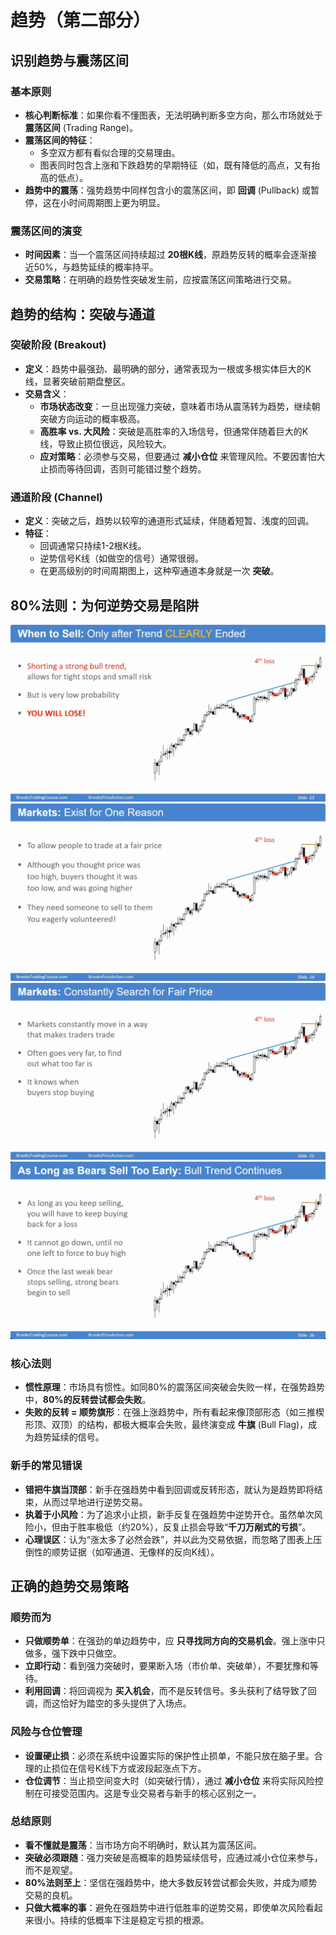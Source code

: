 # 趋势（第二部分）

## 识别趋势与震荡区间

### 基本原则
-   **核心判断标准**：如果你看不懂图表，无法明确判断多空方向，那么市场就处于 **震荡区间** (Trading Range)。
-   **震荡区间的特征**：
    -   多空双方都有看似合理的交易理由。
    -   图表同时包含上涨和下跌趋势的早期特征（如，既有降低的高点，又有抬高的低点）。
-   **趋势中的震荡**：强势趋势中同样包含小的震荡区间，即 **回调** (Pullback) 或暂停，这在小时间周期图上更为明显。

### 震荡区间的演变
-   **时间因素**：当一个震荡区间持续超过 **20根K线**，原趋势反转的概率会逐渐接近50%，与趋势延续的概率持平。
-   **交易策略**：在明确的趋势性突破发生前，应按震荡区间策略进行交易。

## 趋势的结构：突破与通道

### 突破阶段 (Breakout)
-   **定义**：趋势中最强劲、最明确的部分，通常表现为一根或多根实体巨大的K线，显著突破前期盘整区。
-   **交易含义**：
    -   **市场状态改变**：一旦出现强力突破，意味着市场从震荡转为趋势，继续朝突破方向运动的概率极高。
    -   **高胜率 vs. 大风险**：突破是高胜率的入场信号，但通常伴随着巨大的K线，导致止损位很远，风险较大。
    -   **应对策略**：必须参与交易，但要通过 **减小仓位** 来管理风险。不要因害怕大止损而等待回调，否则可能错过整个趋势。

### 通道阶段 (Channel)
-   **定义**：突破之后，趋势以较窄的通道形式延续，伴随着短暂、浅度的回调。
-   **特征**：
    -   回调通常只持续1-2根K线。
    -   逆势信号K线（如做空的信号）通常很弱。
    -   在更高级别的时间周期图上，这种窄通道本身就是一次 **突破**。

## 80%法则：为何逆势交易是陷阱
![alt text](image-62.png)
![alt text](image-63.png)
![alt text](image-65.png)
![alt text](image-64.png)
### 核心法则
-   **惯性原理**：市场具有惯性。如同80%的震荡区间突破会失败一样，在强势趋势中，**80%的反转尝试都会失败**。
-   **失败的反转 = 顺势旗形**：在强上涨趋势中，所有看起来像顶部形态（如三推楔形顶、双顶）的结构，都极大概率会失败，最终演变成 **牛旗** (Bull Flag)，成为趋势延续的信号。

### 新手的常见错误
-   **错把牛旗当顶部**：新手在强趋势中看到回调或反转形态，就认为是趋势即将结束，从而过早地进行逆势交易。
-   **执着于小风险**：为了追求小止损，新手反复在强趋势中逆势开仓。虽然单次风险小，但由于胜率极低（约20%），反复止损会导致“**千刀万剐式的亏损**”。
-   **心理误区**：认为“涨太多了必然会跌”，并以此为交易依据，而忽略了图表上压倒性的顺势证据（如窄通道、无像样的反向K线）。

## 正确的趋势交易策略

### 顺势而为
-   **只做顺势单**：在强劲的单边趋势中，应 **只寻找同方向的交易机会**。强上涨中只做多，强下跌中只做空。
-   **立即行动**：看到强力突破时，要果断入场（市价单、突破单），不要犹豫和等待。
-   **利用回调**：将回调视为 **买入机会**，而不是反转信号。多头获利了结导致了回调，而这恰好为踏空的多头提供了入场点。

### 风险与仓位管理
-   **设置硬止损**：必须在系统中设置实际的保护性止损单，不能只放在脑子里。合理的止损位在信号K线下方或波段起涨点下方。
-   **仓位调节**：当止损空间变大时（如突破行情），通过 **减小仓位** 来将实际风险控制在可接受范围内。这是专业交易者与新手的核心区别之一。

### 总结原则
-   **看不懂就是震荡**：当市场方向不明确时，默认其为震荡区间。
-   **突破必须跟随**：强力突破是高概率的趋势延续信号，应通过减小仓位来参与，而不是观望。
-   **80%法则至上**：坚信在强趋势中，绝大多数反转尝试都会失败，并成为顺势交易的良机。
-   **只做大概率的事**：避免在强趋势中进行低胜率的逆势交易，即使单次风险看起来很小。持续的低概率下注是稳定亏损的根源。